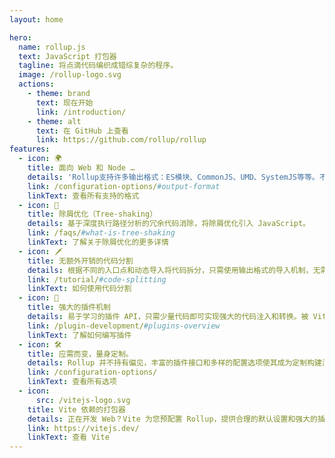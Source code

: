 ```yaml
---
layout: home

hero:
  name: rollup.js
  text: JavaScript 打包器
  tagline: 将点滴代码编织成错综复杂的程序。
  image: /rollup-logo.svg
  actions:
    - theme: brand
      text: 现在开始
      link: /introduction/
    - theme: alt
      text: 在 GitHub 上查看
      link: https://github.com/rollup/rollup
features:
  - icon: 🌍
    title: 面向 Web 和 Node …
    details: 'Rollup支持许多输出格式：ES模块、CommonJS、UMD、SystemJS等等。不仅可以为Web打包，还可以为许多其他平台打包。'
    link: /configuration-options/#output-format
    linkText: 查看所有支持的格式
  - icon: 🌳
    title: 除屑优化（Tree-shaking）
    details: 基于深度执行路径分析的冗余代码消除，将除屑优化引入 JavaScript。
    link: /faqs/#what-is-tree-shaking
    linkText: 了解关于除屑优化的更多详情
  - icon: 🗡️
    title: 无额外开销的代码分割
    details: 根据不同的入口点和动态导入将代码拆分，只需使用输出格式的导入机制，无需使用自定义加载器代码。
    link: /tutorial/#code-splitting
    linkText: 如何使用代码分割
  - icon: 🔌
    title: 强大的插件机制
    details: 易于学习的插件 API，只需少量代码即可实现强大的代码注入和转换。被 Vite 和 WMR 采用。
    link: /plugin-development/#plugins-overview
    linkText: 了解如何编写插件
  - icon: 🛠️
    title: 应需而变，量身定制。
    details: Rollup 并不持有偏见，丰富的插件接口和多样的配置选项使其成为定制构建流程和高级工具链的理想打包工具。
    link: /configuration-options/
    linkText: 查看所有选项
  - icon:
      src: /vitejs-logo.svg
    title: Vite 依赖的打包器
    details: 正在开发 Web？Vite 为您预配置 Rollup，提供合理的默认设置和强大的插件，同时为您提供极速的开发服务器。
    link: https://vitejs.dev/
    linkText: 查看 Vite
---
```

